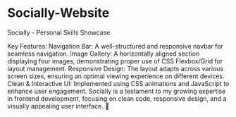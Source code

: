 # Socially-Website
Socially - Personal Skills Showcase

Key Features:
Navigation Bar: A well-structured and responsive navbar for seamless navigation.
Image Gallery: A horizontally aligned section displaying four images, demonstrating proper use of CSS Flexbox/Grid for layout management.
Responsive Design: The layout adapts across various screen sizes, ensuring an optimal viewing experience on different devices.
Clean & Interactive UI: Implemented using CSS animations and JavaScript to enhance user engagement.
Socially is a testament to my growing expertise in frontend development, focusing on clean code, responsive design, and a visually appealing user interface. 🚀

